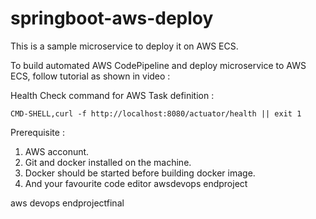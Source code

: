 # springboot-aws-deploy

This is a sample microservice to deploy it on AWS ECS.

To build automated AWS CodePipeline and deploy microservice to AWS ECS, follow tutorial as shown in video :



Health Check command for AWS Task definition : 
```
CMD-SHELL,curl -f http://localhost:8080/actuator/health || exit 1
```


Prerequisite :
1. AWS acconunt.
2. Git and docker installed on the machine.
3. Docker should be started before building docker image.
4. And your favourite code editor
   awsdevops endproject

aws devops endprojectfinal

